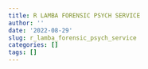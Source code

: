 ```yaml
---
title: R LAMBA FORENSIC PSYCH SERVICE
author: ''
date: '2022-08-29'
slug: r_lamba_forensic_psych_service
categories: []
tags: []
---
```


